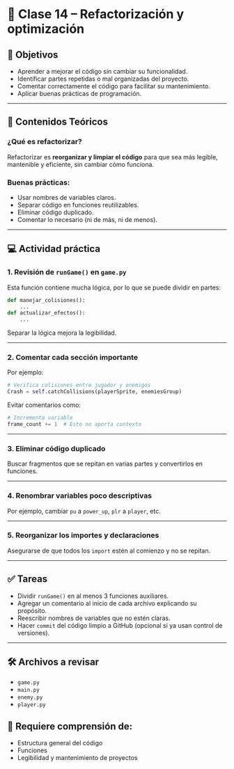 
# 📘 Clase 14 – Refactorización y optimización

## 🎯 Objetivos
- Aprender a mejorar el código sin cambiar su funcionalidad.
- Identificar partes repetidas o mal organizadas del proyecto.
- Comentar correctamente el código para facilitar su mantenimiento.
- Aplicar buenas prácticas de programación.

---

## 🧠 Contenidos Teóricos

### ¿Qué es refactorizar?
Refactorizar es **reorganizar y limpiar el código** para que sea más legible, mantenible y eficiente, sin cambiar cómo funciona.

### Buenas prácticas:
- Usar nombres de variables claros.
- Separar código en funciones reutilizables.
- Eliminar código duplicado.
- Comentar lo necesario (ni de más, ni de menos).

---

## 💻 Actividad práctica

### 1. Revisión de `runGame()` en `game.py`

Esta función contiene mucha lógica, por lo que se puede dividir en partes:

```python
def manejar_colisiones():
    ...
def actualizar_efectos():
    ...
```

Separar la lógica mejora la legibilidad.

---

### 2. Comentar cada sección importante

Por ejemplo:

```python
# Verifica colisiones entre jugador y enemigos
Crash = self.catchCollisions(playerSprite, enemiesGroup)
```

Evitar comentarios como:

```python
# Incrementa variable
frame_count += 1  # Esto no aporta contexto
```

---

### 3. Eliminar código duplicado

Buscar fragmentos que se repitan en varias partes y convertirlos en funciones.

---

### 4. Renombrar variables poco descriptivas

Por ejemplo, cambiar `pu` a `power_up`, `plr` a `player`, etc.

---

### 5. Reorganizar los importes y declaraciones

Asegurarse de que todos los `import` estén al comienzo y no se repitan.

---

## ✅ Tareas

- Dividir `runGame()` en al menos 3 funciones auxiliares.
- Agregar un comentario al inicio de cada archivo explicando su propósito.
- Reescribir nombres de variables que no estén claras.
- Hacer `commit` del código limpio a GitHub (opcional si ya usan control de versiones).

---

## 🛠 Archivos a revisar
- `game.py`
- `main.py`
- `enemy.py`
- `player.py`

## 🧩 Requiere comprensión de:
- Estructura general del código
- Funciones
- Legibilidad y mantenimiento de proyectos
